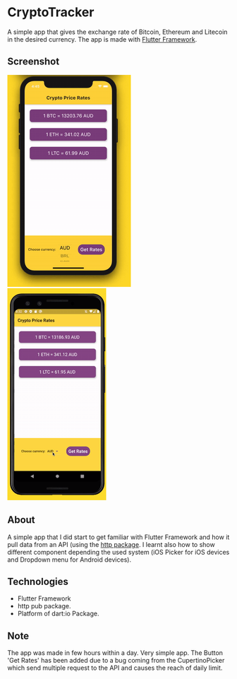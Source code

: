 # CryptoTracker

A simple app that gives the exchange rate of Bitcoin, Ethereum and Litecoin in the desired currency. The app is made with [Flutter Framework](https://flutter.dev/).

## Screenshot

![iOS_App_Running](./screenshot/crypto_ios.gif)
![Android_App_Running](./screenshot/crypto_android.gif)

## About

A simple app that I did start to get familiar with Flutter Framework and how it pull data from an API (using the [http package](https://pub.dev/packages/http). I learnt also how to show different component depending the used system (iOS Picker for iOS devices and Dropdown menu for Android devices).

## Technologies

* Flutter Framework
* http pub package.
* Platform of dart:io Package.

## Note

The app was made in few hours within a day. Very simple app.
The Button 'Get Rates' has been added due to a bug coming from the CupertinoPicker which send multiple request to the API and causes the reach of daily limit.
